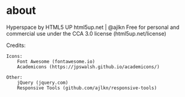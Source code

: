 # about

Hyperspace by HTML5 UP
html5up.net | @ajlkn
Free for personal and commercial use under the CCA 3.0 license (html5up.net/license)

Credits:

	Icons:
		Font Awesome (fontawesome.io)
		Academicons (https://jpswalsh.github.io/academicons/)

	Other:
		jQuery (jquery.com)
		Responsive Tools (github.com/ajlkn/responsive-tools)